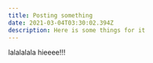 ```yaml
---
title: Posting something
date: 2021-03-04T03:30:02.394Z
description: Here is some things for it
---
```

lalalalala hieeee!!!